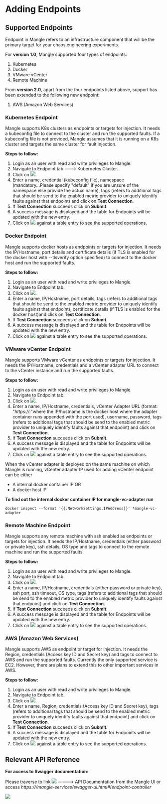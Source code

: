 # Adding Endpoints

## Supported Endpoints <a id="supported-endpoints"></a>

Endpoint in Mangle refers to an infrastructure component that will be the primary target for your chaos engineering experiments.

For **version 1.0**, Mangle supported four types of endpoints:

1. Kubernetes
2. Docker
3. VMware vCenter
4. Remote Machine

From **version 2.0**, apart from the four endpoints listed above, support has been extended to the following new endpoint:

1. AWS \(Amazon Web Services\)

### Kubernetes Endpoint <a id="kubernetes-endpoint"></a>

Mangle supports K8s clusters as endpoints or targets for injection. It needs a kubeconfig file to connect to the cluster and run the supported faults. If a kubeconfig file is not provided, Mangle assumes that it is running on a K8s cluster and targets the same cluster for fault injection.

**Steps to follow:**

1. Login as an user with read and write privileges to Mangle.
2. Navigate to Endpoint tab ---&gt; Kubernetes Cluster.
3. Click on ![](https://firebasestorage.googleapis.com/v0/b/gitbook-28427.appspot.com/o/assets%2F-LcVKiIEQZ_SDz8uqA0g%2F-Leqa65y0ZygdSkgOJJ7%2F-Leqi7_EWioURSm2AO-4%2FK8sClusterButton.png?alt=media&token=a5a336c5-60a6-485f-aa63-14164dd8a603).
4. Enter a name, credential \(kubeconfig file\), namespace \(mandatory...Please specify "default" if you are unsure of the namespace else provide the actual name\), tags \(refers to additional tags that should be send to the enabled metric provider to uniquely identify faults against that endpoint\) and click on **Test Connection**.
5. If **Test Connection** succeeds click on **Submit**.
6. A success message is displayed and the table for Endpoints will be updated with the new entry.
7. Click on ![](https://firebasestorage.googleapis.com/v0/b/gitbook-28427.appspot.com/o/assets%2F-LcVKiIEQZ_SDz8uqA0g%2F-Leac8tB-KodjFhsg2Zs%2F-Lead2bNkR2AZju-PTuh%2FSupportedActionsButton.png?alt=media&token=b99be285-99bb-42ed-b6b9-9100d4664a4c) against a table entry to see the supported operations.

### Docker Endpoint <a id="docker-endpoint"></a>

Mangle supports docker hosts as endpoints or targets for injection. It needs the IP/Hostname, port details and certificate details \(if TLS is enabled for the docker host with --tlsverify option specified\) to connect to the docker host and run the supported faults.

**Steps to follow:**

1. Login as an user with read and write privileges to Mangle.
2. Navigate to Endpoint tab.
3. Click on ![](https://firebasestorage.googleapis.com/v0/b/gitbook-28427.appspot.com/o/assets%2F-LcVKiIEQZ_SDz8uqA0g%2F-Leqa65y0ZygdSkgOJJ7%2F-LeqlLq1mrO3tf-BdgJR%2FDockerButton.png?alt=media&token=01024b51-173f-45aa-998f-4f164345c5ef).
4. Enter a name, IP/Hostname, port details, tags \(refers to additional tags that should be send to the enabled metric provider to uniquely identify faults against that endpoint\), certificate details \(if TLS is enabled for the docker host\)and click on **Test Connection**.
5. If **Test Connection** succeeds click on **Submit**.
6. A success message is displayed and the table for Endpoints will be updated with the new entry.
7. Click on ![](https://firebasestorage.googleapis.com/v0/b/gitbook-28427.appspot.com/o/assets%2F-LcVKiIEQZ_SDz8uqA0g%2F-Leac8tB-KodjFhsg2Zs%2F-Lead2bNkR2AZju-PTuh%2FSupportedActionsButton.png?alt=media&token=b99be285-99bb-42ed-b6b9-9100d4664a4c) against a table entry to see the supported operations.

### VMware vCenter Endpoint <a id="vmware-vcenter-endpoint"></a>

Mangle supports VMware vCenter as endpoints or targets for injection. It needs the IP/Hostname, credentials and a vCenter adapter URL to connect to the vCenter instance and run the supported faults.

**Steps to follow:**

1. Login as an user with read and write privileges to Mangle.
2. Navigate to Endpoint tab.
3. Click on ![](https://firebasestorage.googleapis.com/v0/b/gitbook-28427.appspot.com/o/assets%2F-LcVKiIEQZ_SDz8uqA0g%2F-Leqm67oTkhybsf0L8B5%2F-LeqnR5o36JWymcJ_4bS%2FVcenterButton.png?alt=media&token=374ebbff-5a3f-467c-a66d-78277e9c93e0).
4. Enter a name, IP/Hostname, credentials, vCenter Adapter URL \(format: "_https://:_"where the IP/hostname is the docker host where the adapter container runs appended with the port used\), username, password, tags \(refers to additional tags that should be send to the enabled metric provider to uniquely identify faults against that endpoint\) and click on **Test Connection**.
5. If **Test Connection** succeeds click on **Submit**.
6. A success message is displayed and the table for Endpoints will be updated with the new entry.
7. Click on ![](https://firebasestorage.googleapis.com/v0/b/gitbook-28427.appspot.com/o/assets%2F-LcVKiIEQZ_SDz8uqA0g%2F-Leac8tB-KodjFhsg2Zs%2F-Lead2bNkR2AZju-PTuh%2FSupportedActionsButton.png?alt=media&token=b99be285-99bb-42ed-b6b9-9100d4664a4c) against a table entry to see the supported operations.

When the vCenter adapter is deployed on the same machine on which Mangle is running, vCenter adapter IP used for adding vCenter endpoint can be either

* A internal docker container IP OR
* A docker host IP

**To find out the internal docker container IP for mangle-vc-adapter run**

`docker inspect --format '{{.NetworkSettings.IPAddress}}' *mangle-vc-adapter`

### Remote Machine Endpoint <a id="remote-machine-endpoint"></a>

Mangle supports any remote machine with ssh enabled as endpoints or targets for injection. It needs the IP/Hostname, credentials \(either password or private key\), ssh details, OS type and tags to connect to the remote machine and run the supported faults.

**Steps to follow:**

1. Login as an user with read and write privileges to Mangle.
2. Navigate to Endpoint tab.
3. Click on ![](https://firebasestorage.googleapis.com/v0/b/gitbook-28427.appspot.com/o/assets%2F-LcVKiIEQZ_SDz8uqA0g%2F-LeqqtTNNlITlGxt1daB%2F-LeqsZGMk-f12vQMDPU1%2FRemoteMachineButton.png?alt=media&token=cf4573ca-a7dd-4066-a83b-54b3a8729c60).
4. Enter a name, IP/Hostname, credentials \(either password or private key\), ssh port, ssh timeout, OS type, tags \(refers to additional tags that should be send to the enabled metric provider to uniquely identify faults against that endpoint\) and click on **Test Connection**.
5. If **Test Connection** succeeds click on **Submit**.
6. A success message is displayed and the table for Endpoints will be updated with the new entry.
7. Click on ![](https://firebasestorage.googleapis.com/v0/b/gitbook-28427.appspot.com/o/assets%2F-LcVKiIEQZ_SDz8uqA0g%2F-Leac8tB-KodjFhsg2Zs%2F-Lead2bNkR2AZju-PTuh%2FSupportedActionsButton.png?alt=media&token=b99be285-99bb-42ed-b6b9-9100d4664a4c) against a table entry to see the supported operations.

### AWS \(Amazon Web Services\) <a id="aws-amazon-web-services"></a>

Mangle supports AWS as endpoint or target for injection. It needs the Region, credentials \(Access key ID and Secret key\) and tags to connect to AWS and run the supported faults. Currently the only supported service is EC2. However, there are plans to extend this to other important services in AWS.

**Steps to follow:**

1. Login as an user with read and write privileges to Mangle.
2. Navigate to Endpoint tab.
3. Click on ![](https://firebasestorage.googleapis.com/v0/b/gitbook-28427.appspot.com/o/assets%2F-LcVKiIEQZ_SDz8uqA0g%2F-LqjmLkd7e9HNT6y74Ej%2F-LqjysvOi0XbuoNnaKDb%2FAWS.png?alt=media&token=aaffb80a-cb8c-4cae-82f0-5640b021d7fe).
4. Enter a name, Region, credentials \(Access key ID and Secret key\), tags \(refers to additional tags that should be send to the enabled metric provider to uniquely identify faults against that endpoint\) and click on **Test Connection**.
5. If **Test Connection** succeeds click on **Submit**.
6. A success message is displayed and the table for Endpoints will be updated with the new entry.
7. Click on ![](https://firebasestorage.googleapis.com/v0/b/gitbook-28427.appspot.com/o/assets%2F-LcVKiIEQZ_SDz8uqA0g%2F-Leac8tB-KodjFhsg2Zs%2F-Lead2bNkR2AZju-PTuh%2FSupportedActionsButton.png?alt=media&token=b99be285-99bb-42ed-b6b9-9100d4664a4c) against a table entry to see the supported operations.

## Relevant API Reference <a id="relevant-api-reference"></a>

**For access to Swagger documentation:**

Please traverse to link ![](https://firebasestorage.googleapis.com/v0/b/gitbook-28427.appspot.com/o/assets%2F-LcVKiIEQZ_SDz8uqA0g%2F-Leac8tB-KodjFhsg2Zs%2F-LeacYoaMEsURLcmrZyl%2FHelp.png?alt=media&token=e28a8f10-207c-4ae0-a803-2949ee85c749) -----&gt; API Documentation from the Mangle UI or access _https:///mangle-services/swagger-ui.html\#_/_endpoint-controller_

  ![](https://firebasestorage.googleapis.com/v0/b/gitbook-28427.appspot.com/o/assets%2F-LcVKiIEQZ_SDz8uqA0g%2F-Lf4J8nIngzw1Yrwg0f0%2F-Lf4MWbZt2a1LP9vjChy%2FEndpointController.png?alt=media&token=b1b9b451-acc0-43d8-a710-36564afe7ee7)

